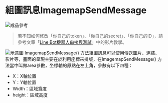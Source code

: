 # 組圖訊息ImagemapSendMessage
![成品參考](https://i.imgur.com/0IVjmsn.png)
> 若不知如何修改「你自己的token」、「你自己的secret」、「你自己的ID」，請參考文章「[Line Bot機器人串接與測試]()」中的影片教學。

![示意圖](https://i.imgur.com/M78UJpJ.png)
ImagemapSendMessage() 方法組圖訊息可以使用傳送圖片、連結、影片等，畫面的呈現主要在於利用座標來排版，在ImagemapSendMessage() 方法當中叫做area參數，坐標軸的原點在左上角，參數有以下四種：

* X：X軸位置
* Y：Y軸位置
* Width：區域寬度
* height：區域高度
